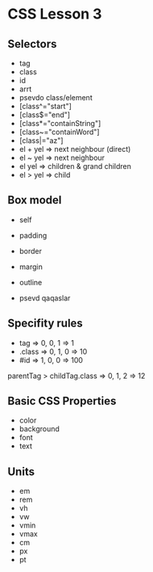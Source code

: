 # CSS Lesson 3

## Selectors

- tag
- class
- id
- arrt
- psevdo class/element
- [class^="start"]
- [class$="end"]
- [class*="containString"]
- [class~="containWord"]
- [class|="az"]
- el + yel => next neighbour (direct)
- el ~ yel => next neighbour
- el yel => children & grand children
- el > yel => child

## Box model

- self
- padding
- border
- margin

- outline
- psevd qaqaslar

## Specifity rules

- tag => 0, 0, 1 => 1
- .class => 0, 1, 0 => 10
- #id => 1, 0, 0 => 100

parentTag > childTag.class => 0, 1, 2 => 12

## Basic CSS Properties

- color
- background
- font
- text

## Units

- em
- rem
- vh
- vw
- vmin
- vmax
- cm
- px
- pt
